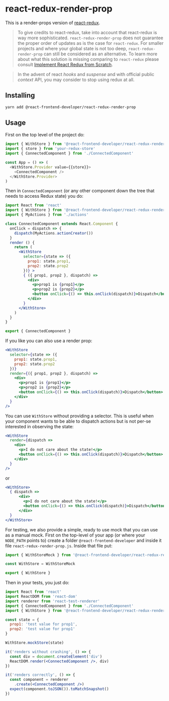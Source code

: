 # react-redux-render-prop

This is a render-props version of [react-redux](https://github.com/reactjs/react-redux/).

> To give credits to react-redux, take into account that react-redux is way more sophisticated. `react-redux-render-prop` does not guarantee the proper order of updates as is the case for `react-redux`. For smaller projects and where your global state is not too deep, `react-redux-render-prop` can still
be considered as an alternative. To learn more about what this solution is missing comparing to
`react-redux` please consult [Implement React Redux from Scratch](https://medium.com/netscape/implementation-of-react-redux-part-1-411b971a9b5b).

> In the advent of react *hooks* and *suspense* and with official public *context* API, you may consider to stop using redux at all.

## Installing

```bash
yarn add @react-frontend-developer/react-redux-render-prop
```

## Usage

First on the top level of the project do:

```javascript
import { WithStore } from '@react-frontend-developer/react-redux-render-prop'
import { store } from 'your-redux-store'
import { ConnectedComponent } from './ConnectedComponent'

const App = () => (
  <WithStore.Provider value={{store}}>
    <ConnectedComponent />
  </WithStore.Provider>
)
```

Then in `ConnectedComponent` (or any other component down the tree that needs to access Redux state) you do:

```jsx
import React from 'react'
import { WithStore } from '@react-frontend-developer/react-redux-render-prop'
import { MyActions } from './actions'

class ConnectedComponent extends React.Component {
  onClick = dispatch => {
    dispatch(MyActions.actionCreator())
  }
  render () {
    return (
      <WithStore
        selector={state => ({
          prop1: state.prop1,
          prop2: state.prop2
        })} >
        { ({ prop1, prop2 }, dispatch) =>
          <div>
            <p>prop1 is {prop1}</p>
            <p>prop2 is {prop2}</p>
            <button onClick={() => this.onClick(dispatch)}>Dispatch</button>
          </div>
        }
      </WithStore>
    )
  }
}

export { ConnectedComponent }
```

If you like you can also use a render prop:

```jsx
<WithStore
  selector={state => ({
    prop1: state.prop1,
    prop2: state.prop2
  })} 
  render={({ prop1, prop2 }, dispatch) =>
    <div>
      <p>prop1 is {prop1}</p>
      <p>prop2 is {prop2}</p>
      <button onClick={() => this.onClick(dispatch)}>Dispatch</button>
    </div>
  }
/>
```

You can use `WithStore` without providing a selector. This is useful when your component wants to
be able to dispatch actions but is not per-se interested in observing the state:

```jsx
<WithStore
  render={dispatch =>
    <div>
      <p>I do not care about the state!</p>
      <button onClick={() => this.onClick(dispatch)}>Dispatch</button>
    </div>
  }
/>
```

or

```jsx
<WithStore>
  { dispatch =>
      <div>
        <p>I do not care about the state!</p>
        <button onClick={() => this.onClick(dispatch)}>Dispatch</button>
      </div>
  }
</WithStore>
```

For testing, we also provide a simple, ready to use mock that you can use as a manual mock.
First on the top-level of your app (or where your `NODE_PATH` points to) create a folder `@react-frontend-developer` and inside it file `react-redux-render-prop.js`. Inside that file put:

```javascript
import { WithStoreMock } from '@react-frontend-developer/react-redux-render-prop'

const WithStore = WithStoreMock

export { WithStore }
```

Then in your tests, you just do:

```jsx
import React from 'react'
import ReactDOM from 'react-dom'
import renderer from 'react-test-renderer'
import { ConnectedComponent } from './ConnectedComponent'
import { WithStore } from '@react-frontend-developer/react-redux-render-prop'

const state = {
  prop1: 'test value for prop1',
  prop2: 'test value for prop1'
}

WithStore.mockStore(state)

it('renders without crashing', () => {
  const div = document.createElement('div')
  ReactDOM.render(<ConnectedComponent />, div)
})

it('renders correctly', () => {
  const component = renderer
    .create(<ConnectedComponent />)
  expect(component.toJSON()).toMatchSnapshot()
})
```
